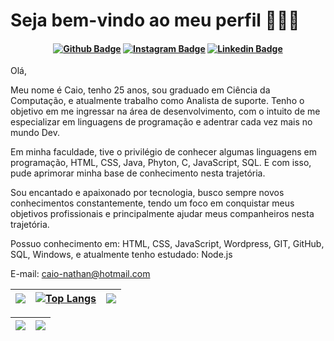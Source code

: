 # Seja bem-vindo ao meu perfil  👨🏻‍💻

<h4 align="center">
 
[![Github Badge](https://img.shields.io/badge/-Facebook-blue?style=for-the-badge&logo=Facebook&logoColor=white&link=https://github.com/arthurspk)](https://www.facebook.com/caio.nathan.3/)
[![Instagram Badge](https://img.shields.io/badge/Instagram-E4405F?style=for-the-badge&logo=instagram&logoColor=white)](https://www.instagram.com/caaio_nathan/)
[![Linkedin Badge](https://img.shields.io/badge/-Linkedin-blue?style=for-the-badge&logo=Linkedin&logoColor=white&link=https://github.com/arthurspk)](https://www.linkedin.com/in/caio-nathan-nunes/)
  
</h4>

Olá, 

Meu nome é Caio, tenho 25 anos, sou graduado em Ciência da Computação, e atualmente trabalho como Analista de suporte. Tenho o objetivo em me ingressar na área de desenvolvimento, com o intuito de me especializar em linguagens de programação e adentrar cada vez mais no mundo Dev. 

Em minha faculdade, tive o privilégio de conhecer algumas linguagens em programação, HTML, CSS, Java, Phyton, C, JavaScript, SQL. E com isso, pude aprimorar minha base de conhecimento nesta trajetória. 

Sou encantado e apaixonado por tecnologia, busco sempre novos conhecimentos constantemente, tendo um foco em conquistar meus objetivos profissionais e principalmente ajudar meus companheiros nesta trajetória.


Possuo conhecimento em: HTML, CSS, JavaScript, Wordpress, GIT, GitHub, SQL, Windows, e atualmente tenho estudado: Node.js 
  


E-mail: caio-nathan@hotmail.com



| ![](http://github-profile-summary-cards.vercel.app/api/cards/stats?username=caionathan17&theme=react) |[![Top Langs](https://github-readme-stats.vercel.app/api/top-langs/?username=caionathan17&theme=react)](https://github.com/anuraghazra/github-readme-stats) | ![](http://github-profile-summary-cards.vercel.app/api/cards/most-commit-language?username=caionathan17&theme=react)
| :-: | :-: | :-: |

| ![](http://github-profile-summary-cards.vercel.app/api/cards/profile-details?username=caionathan17&theme=react) | ![](https://github-readme-streak-stats.herokuapp.com/?user=caionathan17&theme=react) |
| :-: | :-: |
